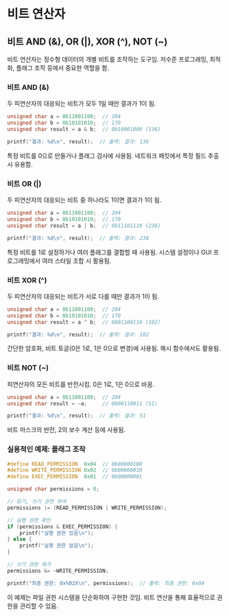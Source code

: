 # 비트 연산자

## 비트 AND (&), OR (|), XOR (^), NOT (~)

비트 연산자는 정수형 데이터의 개별 비트를 조작하는 도구임. 저수준 프로그래밍, 최적화, 플래그 조작 등에서 중요한 역할을 함.

### 비트 AND (&)

두 피연산자의 대응되는 비트가 모두 1일 때만 결과가 1이 됨.

```c
unsigned char a = 0b11001100;  // 204
unsigned char b = 0b10101010;  // 170
unsigned char result = a & b;  // 0b10001000 (136)

printf("결과: %d\n", result);  // 출력: 결과: 136
```

특정 비트를 0으로 만들거나 플래그 검사에 사용됨. 네트워크 패킷에서 특정 필드 추출 시 유용함.

### 비트 OR (|)

두 피연산자의 대응되는 비트 중 하나라도 1이면 결과가 1이 됨.

```c
unsigned char a = 0b11001100;  // 204
unsigned char b = 0b10101010;  // 170
unsigned char result = a | b;  // 0b11101110 (238)

printf("결과: %d\n", result);  // 출력: 결과: 238
```

특정 비트를 1로 설정하거나 여러 플래그를 결합할 때 사용됨. 시스템 설정이나 GUI 프로그래밍에서 여러 스타일 조합 시 활용됨.

### 비트 XOR (^)

두 피연산자의 대응되는 비트가 서로 다를 때만 결과가 1이 됨.

```c
unsigned char a = 0b11001100;  // 204
unsigned char b = 0b10101010;  // 170
unsigned char result = a ^ b;  // 0b01100110 (102)

printf("결과: %d\n", result);  // 출력: 결과: 102
```

간단한 암호화, 비트 토글(0은 1로, 1은 0으로 변경)에 사용됨. 해시 함수에서도 활용됨.

### 비트 NOT (~)

피연산자의 모든 비트를 반전시킴. 0은 1로, 1은 0으로 바꿈.

```c
unsigned char a = 0b11001100;  // 204
unsigned char result = ~a;     // 0b00110011 (51)

printf("결과: %d\n", result);  // 출력: 결과: 51
```

비트 마스크의 반전, 2의 보수 계산 등에 사용됨.

### 실용적인 예제: 플래그 조작

```c
#define READ_PERMISSION  0x04  // 0b00000100
#define WRITE_PERMISSION 0x02  // 0b00000010
#define EXEC_PERMISSION  0x01  // 0b00000001

unsigned char permissions = 0;

// 읽기, 쓰기 권한 부여
permissions |= (READ_PERMISSION | WRITE_PERMISSION);

// 실행 권한 확인
if (permissions & EXEC_PERMISSION) {
    printf("실행 권한 있음\n");
} else {
    printf("실행 권한 없음\n");
}

// 쓰기 권한 제거
permissions &= ~WRITE_PERMISSION;

printf("최종 권한: 0x%02X\n", permissions);  // 출력: 최종 권한: 0x04
```

이 예제는 파일 권한 시스템을 단순화하여 구현한 것임. 비트 연산을 통해 효율적으로 권한을 관리할 수 있음.
